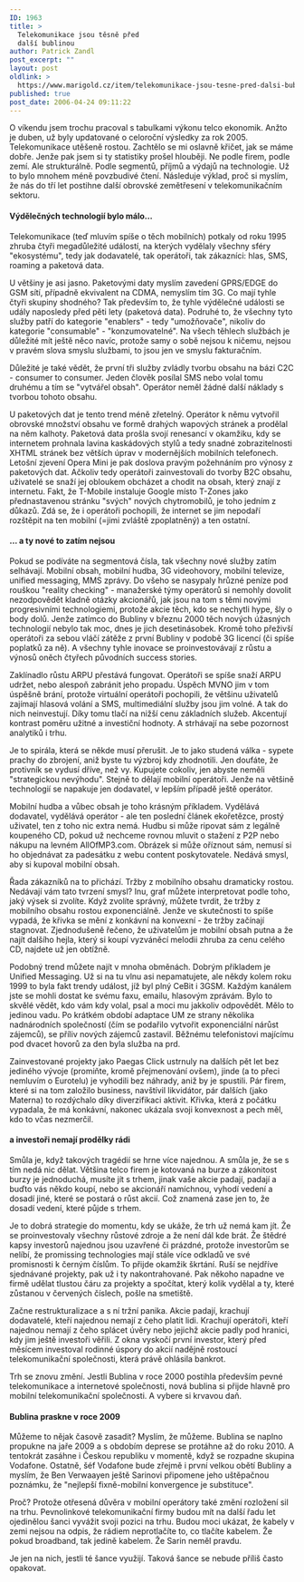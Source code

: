 ```yaml
---
ID: 1963
title: >
  Telekomunikace jsou těsně před
  další bublinou
author: Patrick Zandl
post_excerpt: ""
layout: post
oldlink: >
  https://www.marigold.cz/item/telekomunikace-jsou-tesne-pred-dalsi-bublinou
published: true
post_date: 2006-04-24 09:11:22
---
```

<p>O víkendu jsem trochu pracoval s tabulkami výkonu telco ekonomik. Anžto je duben, už byly updatované o celoroční výsledky za rok 2005. Telekomunikace utěšeně rostou. Zachtělo se mi oslavně křičet, jak se máme dobře. Jenže pak jsem si ty statistiky prošel hlouběji. Ne podle firem, podle zemí. Ale strukturálně. Podle segmentů, příjmů a výdajů na technologie. Už to bylo mnohem méně povzbudivé čtení. Následuje výklad, proč si myslím, že nás do tří let postihne další obrovské zemětřesení v telekomunikačním sektoru. </p>

<h4>Výdělečných technologií bylo málo...</h4>
<p>Telekomunikace (teď mluvím spíše o těch mobilních) potkaly od roku 1995 zhruba čtyři megadůležité událostí, na kterých vydělaly všechny sféry "ekosystému", tedy jak dodavatelé, tak operátoři, tak zákazníci: hlas, SMS, roaming a paketová data. </p>

<p>U většiny je asi jasno. Paketovými daty myslím zavedení GPRS/EDGE do GSM sítí, případně ekvivalent na CDMA, nemyslím tím 3G. Co mají tyhle čtyři skupiny shodného? Tak především to, že tyhle výdělečné události se udály naposledy před pěti lety (paketová data). Podruhé to, že všechny tyto služby patří do kategorie "enablers" - tedy "umožňovače", nikoliv do kategorie "consumable" - "konzumovatelné". Na všech těhlech službách je důležité mít ještě něco navíc, protože samy o sobě nejsou k ničemu, nejsou v pravém slova smyslu službami, to jsou jen ve smyslu fakturačním. </p>

<p>Důležité je také vědět, že první tři služby zvládly tvorbu obsahu na bázi C2C - consumer to consumer. Jeden člověk posílal SMS nebo volal tomu druhému a tím se "vytvářel obsah". Operátor neměl žádné další náklady s tvorbou tohoto obsahu.
</p>

<!--more--><p>U paketových dat je tento trend méně zřetelný. Operátor k němu vytvořil obrovské množství obsahu ve formě drahých wapových stránek a prodělal na něm kalhoty. Paketová data prošla svojí renesancí v okamžiku, kdy se internetem prohnala lavina kaskádových stylů a tedy snadné zobrazitelnosti XHTML stránek bez větších úprav v modernějších mobilních telefonech. Letošní zjevení Opera Mini je pak doslova pravým požehnáním pro výnosy z paketových dat. Ačkoliv tedy operátoři zainvestovali do tvorby B2C obsahu, uživatelé se snaží jej obloukem obcházet a chodit na obsah, který znají z internetu. Fakt, že T-Mobile instaluje Google místo T-Zones jako přednastavenou stránku "svých" nových chytromobilů, je toho jedním z důkazů. Zdá se, že i operátoři pochopili, že internet se jim nepodaří rozštěpit na ten mobilní (=jimi zvláště zpoplatněný) a ten ostatní. </p>

<h4>... a ty nové to zatím nejsou</h4>
<p>Pokud se podíváte na segmentová čísla, tak všechny nové služby zatím selhávají. Mobilní obsah, mobilní hudba, 3G videohovory, mobilní televize, unified messaging, MMS zprávy. Do všeho se nasypaly hrůzné peníze pod rouškou "reality checking" -   manažerské týmy operátorů si nemohly dovolit nezodpovědět kladně otázky akcionářů, jak jsou na tom s těmi novými progresivními technologiemi, protože akcie těch, kdo se nechytli hype, šly o body dolů. Jenže zatímco do Bubliny v březnu 2000 těch nových úžasných technologií nebylo tak moc, dnes je jich desetinásobek. Kromě toho přeživší operátoři za sebou vláčí zátěže z první Bubliny v podobě 3G licencí (či spíše poplatků za ně). A všechny tyhle inovace se proinvestovávají z růstu a výnosů oněch čtyřech původních success stories. </p>

<p>Zaklínadlo růstu ARPU přestává fungovat. Operátoři se spíše snaží ARPU udržet, nebo alespoň zabránit jeho propadu. Úspěch MVNO jim v tom úspěšně brání, protože virtuální operátoři pochopili, že většinu uživatelů zajímají hlasová volání a SMS, multimediální služby jsou jim volné. A tak do nich neinvestují. Díky tomu tlačí na nižší cenu základních služeb. Akcentují kontrast poměru užitné a investiční hodnoty. A strhávají na sebe pozornost analytiků i trhu. </p>

<p>Je to spirála, která se někde musí přerušit. Je to jako studená válka - sypete prachy do zbrojení, aniž byste tu výzbroj kdy zhodnotili. Jen doufáte, že protivník se vydusí dříve, než vy. Kupujete cokoliv, jen abyste neměli "strategickou nevýhodu". Stejně to dělají mobilní operátoři. Jenže na většině technologií se napakuje jen dodavatel, v lepším případě ještě operátor. </p>

<p>Mobilní hudba a vůbec obsah je toho krásným příkladem. Vydělává dodavatel, vydělává operátor - ale ten poslední článek ekořetězce, prostý uživatel, ten z toho nic extra nemá. Hudbu si může ripovat sám z legálně koupeného CD, pokud už nechceme rovnou mluvit o stažení z P2P nebo nákupu na levném AllOfMP3.com. Obrázek si může oříznout sám, nemusí si ho objednávat za padesátku z webu content poskytovatele. Nedává smysl, aby si kupoval mobilní obsah. </p>

<p>Řada zákazníků na to přichází. Tržby z mobilního obsahu dramaticky rostou. Nedávají vám tato tvrzení smysl? Inu, graf můžete interpretovat podle toho, jaký výsek si zvolíte. Když zvolíte správný, můžete tvrdit, že tržby z mobilního obsahu rostou exponenciálně. Jenže ve skutečnosti to spíše vypadá, že křivka se mění z konkávní na konvexní - že tržby začínají stagnovat. Zjednodušeně řečeno, že uživatelům je mobilní obsah putna a že najít dalšího hejla, který si koupí vyzváněcí melodii zhruba za cenu celého CD, najdete už jen obtížně. </p>

<p>Podobný trend můžete najít v mnoha obměnách. Dobrým příkladem je Unified Messaging. Už si na tu vlnu asi nepamatujete, ale někdy kolem roku 1999 to byla fakt trendy událost, jíž byl plný CeBit i 3GSM.  Každým kanálem jste se mohli dostat ke svému faxu, emailu, hlasovým zprávám. Bylo to skvělé vědět, kdo vám kdy volal, psal a moci mu jakkoliv odpovědět. Mělo to jedinou vadu. Po krátkém období adaptace UM ze strany několika nadnárodních společností (čím se podařilo vytvořit exponenciální nárůst zájemců), se příliv nových zájemců zastavil. Běžnému telefonistovi majícímu pod dvacet hovorů za den byla služba na prd. </p>

<p>Zainvestované projekty jako Paegas Click ustrnuly na dalších pět let bez jediného vývoje (promiňte, kromě přejmenování ovšem), jinde (a to přeci nemluvím o Eurotelu) je vyhodili bez náhrady, aniž by je spustili. Pár firem, které si na tom založilo business, navštívil likvidátor, pár dalších (jako Materna) to rozdýchalo díky diverzifikaci aktivit. Křivka, která z počátku vypadala, že má konkávní, nakonec ukázala svoji konvexnost a pech měl, kdo to včas nezmerčil. </p>

<h4>a investoři nemají prodělky rádi</h4>
<p>Smůla je, když takových tragédií se hrne více najednou. A smůla je, že se s tím nedá nic dělat. Většina telco firem je kotovaná na burze a zákonitost burzy je jednoduchá, musíte jít s trhem, jinak vaše akcie padají, padají a buďto vás někdo koupí, nebo se akcionáří namíchnou, vyhodí vedení a dosadí jiné, které se postará o růst akcií. Což znamená zase jen to, že dosadí vedení, které půjde s trhem. </p>

<p>Je to dobrá strategie do momentu, kdy se ukáže, že trh už nemá kam jít. Že se proinvestovaly všechny růstové zdroje a že není dál kde brát. Že štědré kapsy investorů najednou jsou uzavřené či prázdné, protože investorům se nelíbí, že promissing technologies mají stále více odkladů ve své promisnosti k černým číslům. To přijde okamžik škrtání. Ruší se nejdříve sjednávané projekty, pak už i ty nakontrahované. Pak někoho napadne ve firmě udělat tlustou čáru za projekty a spočítat, který kolik vydělal a ty, které zůstanou v červených číslech, pošle na smetiště. </p>

<p>Začne restrukturalizace a s ní tržní panika. Akcie padají, krachují dodavatelé, kteří najednou nemají z čeho platit lidi.  Krachují operátoři, kteří najednou nemají z čeho splácet úvěry nebo jejichž akcie padly pod hranici, kdy jim ještě investoři věřili. Z okna vyskočí první investor, který před měsícem investoval rodinné úspory do akcií nadějně rostoucí telekomunikační společnosti, která právě ohlásila bankrot. </p>

<p>Trh se znovu změní. Jestli Bublina v roce 2000 postihla především pevné telekomunikace a internetové společnosti, nová bublina si přijde hlavně pro mobilní telekomunikační společnosti. A vybere si krvavou daň. </p>

<h4>Bublina praskne v roce 2009</h4>
<p>Můžeme to nějak časově zasadit? Myslím, že můžeme. Bublina se naplno propukne na jaře 2009 a s obdobím deprese se protáhne až do roku 2010. A tentokrát zasáhne i Českou republiku v momentě, když se rozpadne skupina Vodafone. Ostatně, šéf Vodafone bude zřejmě i první velkou obětí Bubliny a myslím, že Ben Verwaayen ještě Sarinovi připomene jeho uštěpačnou poznámku, že "nejlepší fixně-mobilní konvergence je substituce". </p>

<p>Proč? Protože otřesená důvěra v mobilní operátory také změní rozložení sil na trhu. Pevnolinkové telekomunikační firmy budou mít na další řadu let ojedinělou šanci vyvážit svoji pozici na trhu. Budou moci ukázat, že kabely v zemi nejsou na odpis, že rádiem neprotlačíte to, co tlačíte kabelem. Že pokud broadband, tak jedině kabelem. Že Sarin neměl pravdu. </p>

<p>Je jen na nich, jestli té šance využijí. Taková šance se nebude příliš často opakovat.
</p>
